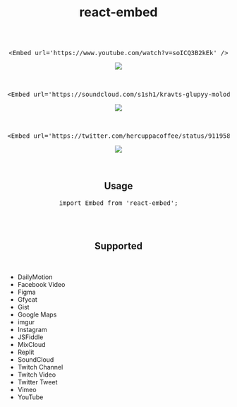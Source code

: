 <div align="center">
  <h1>
    react-embed
  </h1>
</div>

<br />
<br />

<div align="center">
  <pre>&#x3C;Embed url=&#x27;https://www.youtube.com/watch?v=soICQ3B2kEk&#x27; /&#x3E;</pre>
  <img src="https://user-images.githubusercontent.com/9773803/53292118-473ced80-37be-11e9-8cba-1380e111ef33.png">
</div>

<br />
<br />

<div align="center">
  <pre>&#x3C;Embed url=&#x27;https://soundcloud.com/s1sh1/kravts-glupyy-molodoy-na-meli&#x27; /&#x3E;</pre>
  <img src="https://user-images.githubusercontent.com/9773803/53292083-933b6280-37bd-11e9-8762-3a47b0a3bba3.png">
</div>

<br />
<br />

<div align="center">
  <pre>&#x3C;Embed url=&#x27;https://twitter.com/hercuppacoffee/status/911958476678561792&#x27; /&#x3E;</pre>
  <img src="https://user-images.githubusercontent.com/9773803/53292170-e6fa7b80-37be-11e9-87ab-8b16ab696412.png">
</div>


<br />
<br />


<div align="center">
  <h2>
    Usage
  </h2>
  <pre>import Embed from 'react-embed';</pre>
</div>


<br />
<br />


<div align="center">
  <h2>
    Supported
  </h2>
</div>

<br />

- DailyMotion
- Facebook Video
- Figma
- Gfycat
- Gist
- Google Maps
- imgur
- Instagram
- JSFiddle
- MixCloud
- Replit
- SoundCloud
- Twitch Channel
- Twitch Video
- Twitter Tweet
- Vimeo
- YouTube
